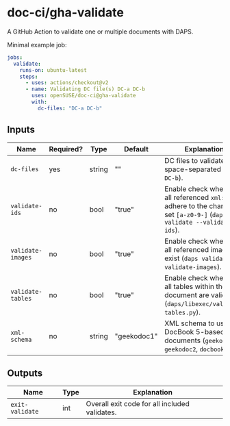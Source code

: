 # doc-ci/gha-validate

A GitHub Action to validate one or multiple documents with DAPS.

Minimal example job:

```yaml
jobs:
  validate:
    runs-on: ubuntu-latest
    steps:
      - uses: actions/checkout@v2
      - name: Validating DC file(s) DC-a DC-b
        uses: openSUSE/doc-ci@gha-validate
        with:
          dc-files: "DC-a DC-b"
```


## Inputs

Name | Required? | Type | Default | Explanation
-----|-----------|------|---------|------------
`dc-files` | yes | string | "" | DC files to validate, space-separated (`DC-a DC-b`).
`validate-ids` | no | bool | "true" | Enable check whether all referenced `xml:id`s adhere to the character set `[a-z0-9-]` (`daps validate --validate-ids`).
`validate-images` | no | bool | "true" | Enable check whether all referenced images exist (`daps validate --validate-images`).
`validate-tables` | no | bool | "true" | Enable check whether all tables within the document are valid (`daps/libexec/validate-tables.py`).
`xml-schema` | no | string | "geekodoc1" | XML schema to use for DocBook 5-based documents (`geekodoc1`, `geekodoc2`, `docbook51`).


## Outputs

Name | Type | Explanation
-----|------|------------
`exit-validate` | int | Overall exit code for all included validates.
